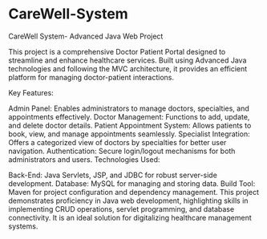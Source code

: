 # CareWell-System
CareWell System- Advanced Java Web Project

This project is a comprehensive Doctor Patient Portal designed to streamline and enhance healthcare services. Built using Advanced Java technologies and following the MVC architecture, it provides an efficient platform for managing doctor-patient interactions.

Key Features:

Admin Panel: Enables administrators to manage doctors, specialties, and appointments effectively.
Doctor Management: Functions to add, update, and delete doctor details.
Patient Appointment System: Allows patients to book, view, and manage appointments seamlessly.
Specialist Integration: Offers a categorized view of doctors by specialties for better user navigation.
Authentication: Secure login/logout mechanisms for both administrators and users.
Technologies Used:

Back-End: Java Servlets, JSP, and JDBC for robust server-side development.
Database: MySQL for managing and storing data.
Build Tool: Maven for project configuration and dependency management.
This project demonstrates proficiency in Java web development, highlighting skills in implementing CRUD operations, servlet programming, and database connectivity. It is an ideal solution for digitalizing healthcare management systems.
